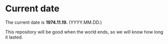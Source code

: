# Current date

The current date is **1974.11.19.** (YYYY.MM.DD.)

This repository will be good when the world ends, so we will know how long it lasted.